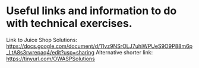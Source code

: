 # Useful links and information to do with technical exercises.

Link to Juice Shop Solutions: https://docs.google.com/document/d/11vz9NSrOLJ7uhiWPUeS9O9P88m6p_LtA8s3rwrepaq4/edit?usp=sharing 
Alternative shorter link: https://tinyurl.com/OWASPSolutions
